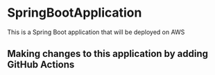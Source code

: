 # SpringBootApplication
This is a Spring Boot application that will be deployed on AWS


## Making changes to this application by adding GitHub Actions
